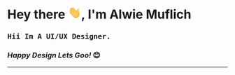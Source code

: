 <h1 align="left" >Hey there <img src="https://raw.githubusercontent.com/ABSphreak/ABSphreak/master/gifs/Hi.gif" width="30px">, I'm Alwie Muflich </h1>

<h3><samp><strong>Hii Im A UI/UX Designer.</strong></samp></h3> 
<h3><i>Happy Design Lets Goo!</i> 😊</h3>
<hr>

